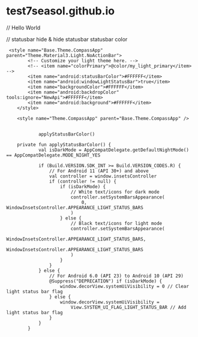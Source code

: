 # test7seasol.github.io

// Hello World

// statusbar hide & hide statusbar statusbar color
    
     <style name="Base.Theme.CompassApp" parent="Theme.Material3.Light.NoActionBar">
            <!-- Customize your light theme here. -->
            <!-- <item name="colorPrimary">@color/my_light_primary</item> -->
            <item name="android:statusBarColor">#FFFFFF</item>
            <item name="android:windowLightStatusBar">true</item>
            <item name="backgroundColor">#FFFFFF</item>
            <item name="android:backdropColor" tools:ignore="NewApi">#FFFFFF</item>
            <item name="android:background">#FFFFFF</item>
        </style>
    
        <style name="Theme.CompassApp" parent="Base.Theme.CompassApp" />


                applyStatusBarColor()
        
        private fun applyStatusBarColor() {
                val isDarkMode = AppCompatDelegate.getDefaultNightMode() == AppCompatDelegate.MODE_NIGHT_YES
        
                if (Build.VERSION.SDK_INT >= Build.VERSION_CODES.R) {
                    // For Android 11 (API 30+) and above
                    val controller = window.insetsController
                    if (controller != null) {
                        if (isDarkMode) {
                            // White text/icons for dark mode
                            controller.setSystemBarsAppearance(
                                0, WindowInsetsController.APPEARANCE_LIGHT_STATUS_BARS
                            )
                        } else {
                            // Black text/icons for light mode
                            controller.setSystemBarsAppearance(
                                WindowInsetsController.APPEARANCE_LIGHT_STATUS_BARS,
                                WindowInsetsController.APPEARANCE_LIGHT_STATUS_BARS
                            )
                        }
                    }
                } else {
                    // For Android 6.0 (API 23) to Android 10 (API 29)
                    @Suppress("DEPRECATION") if (isDarkMode) {
                        window.decorView.systemUiVisibility = 0 // Clear light status bar flag
                    } else {
                        window.decorView.systemUiVisibility =
                            View.SYSTEM_UI_FLAG_LIGHT_STATUS_BAR // Add light status bar flag
                    }
                }
            }
    
